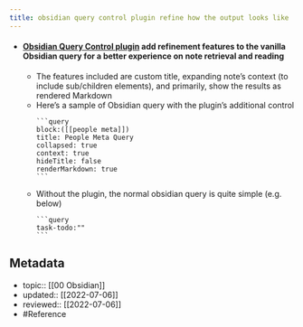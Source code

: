 ```yaml
---
title: obsidian query control plugin refine how the output looks like
---
```


- #### [Obsidian Query Control plugin](https://github.com/nothingislost/obsidian-query-control) add refinement features to the vanilla Obsidian query for a better experience on note retrieval and reading
	- The features included are custom title, expanding note’s context (to include sub/children elements), and primarily, show the results as rendered Markdown
	- Here’s a sample of Obsidian query with the plugin’s additional control
		~~~prose
		```query
		block:([[people meta]])
		title: People Meta Query
		collapsed: true
		context: true
		hideTitle: false
		renderMarkdown: true
		```
		~~~
	- Without the plugin, the normal obsidian query is quite simple (e.g. below)
		~~~prose
		```query
		task-todo:""
		```
		~~~

## Metadata
- topic:: [[00 Obsidian]]
- updated:: [[2022-07-06]]
- reviewed:: [[2022-07-06]]
- #Reference 